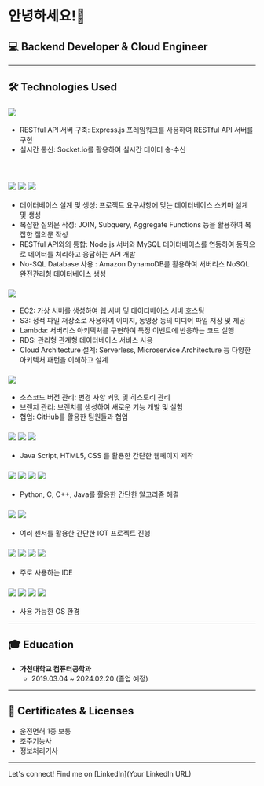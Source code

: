 <!-- Header -->
# 안녕하세요!👋 

## 💻 Backend Developer & Cloud Engineer

---

## 🛠️ Technologies Used

### ![](https://img.shields.io/badge/Node.js-43853D?style=for-the-badge&logo=node.js&logoColor=white)
- RESTful API 서버 구축: Express.js 프레임워크를 사용하여 RESTful API 서버를 구현
- 실시간 통신: Socket.io를 활용하여 실시간 데이터 송·수신
  <br/><br/><br/>
### ![](https://img.shields.io/badge/MySQL-005C84?style=for-the-badge&logo=mysql&logoColor=white) ![](https://img.shields.io/badge/Oracle-F80000?style=for-the-badge&logo=Oracle&logoColor=white) ![](https://img.shields.io/badge/Amazon%20DynamoDB-4053D6?style=for-the-badge&logo=Amazon%20DynamoDB&logoColor=white)
- 데이터베이스 설계 및 생성: 프로젝트 요구사항에 맞는 데이터베이스 스키마 설계 및 생성
- 복잡한 질의문 작성: JOIN, Subquery, Aggregate Functions 등을 활용하여 복잡한 질의문 작성
- RESTful API와의 통합: Node.js 서버와 MySQL 데이터베이스를 연동하여 동적으로 데이터를 처리하고 응답하는 API 개발
- No-SQL Database 사용 : Amazon DynamoDB를 활용하여 서버리스 NoSQL 완전관리형 데이터베이스 생성
   
### ![](https://img.shields.io/badge/Amazon_AWS-FF9900?style=for-the-badge&logo=amazonaws&logoColor=white)
- EC2: 가상 서버를 생성하여 웹 서버 및 데이터베이스 서버 호스팅
- S3: 정적 파일 저장소로 사용하여 이미지, 동영상 등의 미디어 파일 저장 및 제공
- Lambda: 서버리스 아키텍처를 구현하여 특정 이벤트에 반응하는 코드 실행
- RDS: 관리형 관계형 데이터베이스 서비스 사용
- Cloud Architecture 설계: Serverless, Microservice Architecture 등 다양한 아키텍처 패턴을 이해하고 설계
   
### ![](https://img.shields.io/badge/GitHub-100000?style=for-the-badge&logo=github&logoColor=white)
- 소스코드 버전 관리: 변경 사항 커밋 및 히스토리 관리
- 브랜치 관리: 브랜치를 생성하여 새로운 기능 개발 및 실험
- 협업: GitHub를 활용한 팀원들과 협업
   
### ![](https://img.shields.io/badge/JavaScript-F7DF1E?style=for-the-badge&logo=JavaScript&logoColor=white) ![](https://img.shields.io/badge/HTML5-E34F26?style=for-the-badge&logo=html5&logoColor=white) ![](https://img.shields.io/badge/CSS3-1572B6?style=for-the-badge&logo=css3&logoColor=white)
- Java Script, HTML5, CSS 를 활용한 간단한 웹페이지 제작
   
### ![](https://img.shields.io/badge/Python-14354C?style=for-the-badge&logo=python&logoColor=white) ![](https://img.shields.io/badge/C-00599C?style=for-the-badge&logo=c&logoColor=white) ![](https://img.shields.io/badge/C%2B%2B-00599C?style=for-the-badge&logo=c%2B%2B&logoColor=white) ![](https://img.shields.io/badge/Java-ED8B00?style=for-the-badge&logo=openjdk&logoColor=white) 
- Python, C, C++, Java를 활용한 간단한 알고리즘 해결
   
### ![](https://img.shields.io/badge/Arduino_IDE-00979D?style=for-the-badge&logo=arduino&logoColor=white) ![](https://img.shields.io/badge/Raspberry%20Pi-A22846?style=for-the-badge&logo=Raspberry%20Pi&logoColor=white)
- 여러 센서를 활용한 간단한 IOT 프로젝트 진행
   
### ![](https://img.shields.io/badge/Visual_Studio_Code-0078D4?style=for-the-badge&logo=visual%20studio%20code&logoColor=white) ![](https://img.shields.io/badge/Visual_Studio-5C2D91?style=for-the-badge&logo=visual%20studio&logoColor=white) ![](https://img.shields.io/badge/Spyder%20Ide-FF0000?style=for-the-badge&logo=spyder%20ide&logoColor=white) ![](https://img.shields.io/badge/Eclipse-2C2255?style=for-the-badge&logo=eclipse&logoColor=white)
- 주로 사용하는 IDE
   
### ![](https://img.shields.io/badge/mac%20os-000000?style=for-the-badge&logo=apple&logoColor=white) ![](https://img.shields.io/badge/Windows-0078D6?style=for-the-badge&logo=windows&logoColor=white) ![](https://img.shields.io/badge/Linux-FCC624?style=for-the-badge&logo=linux&logoColor=black) ![](https://img.shields.io/badge/Debian-A81D33?style=for-the-badge&logo=debian&logoColor=white)
- 사용 가능한 OS 환경



---

## 🎓 Education
- **가천대학교 컴퓨터공학과**
  - 2019.03.04 ~ 2024.02.20 (졸업 예정)

---

## 🪪 Certificates & Licenses
- 운전면허 1종 보통
- 조주기능사
- 정보처리기사

---

Let's connect! Find me on [LinkedIn](Your LinkedIn URL)
